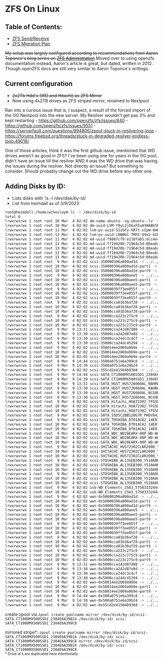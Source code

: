 # ZFS On Linux
## Table of Contents: 
- [ZFS Send/Receive](/ZFS/ZFS-send-receive)
- [ZFS Migration Plan](/ZFS/ZFS-migration-plan)

~~My setup was largely configured according to recommendations from Aaron Toponce's blog series on [ZFS Administration](https://pthree.org/2012/12/04/zfs-administration-part-i-vdevs/)~~ Moved over to using openzfs documentation instead, Aaron's article is great, but dated, written in 2012. Though openZFS docs are still very similar to Aaron Toponce's writings.  

## Current configuration
- ~~2x2Tb Hdd's (WD and Hitachi) as ZFS Mirror~~
- Now using 4x2TB drives as ZFS striped mirror, renamed to Nextpool

Ran into a curious issue that is, I suspect, a result of the forced import of the OG Nextpool into the new server. My Resilver wouldn't get pas 3% and kept restarting
	- https://github.com/openzfs/zfs/issues/840
	- https://github.com/openzfs/zfs/issues/9551
	- https://serverfault.com/questions/994806/zpool-stuck-in-resilvering-loop
	- https://forums.freebsd.org/threads/stuck-in-degraded-resilver-endless-loop.49018/

One of those articles, think it was the first github issue, mentioned that WD drives weren't as good in ZFS? I've been using one for years in the OG pool, didn't have an issue till the resilver AND it was the WD drive that was having the issues during the resilver. Not directly an issue? But something to consider. Should probably change out the WD drive before any other one.

## Adding Disks by ID: 
* Lists disks with `ls -l /dev/disk/by-id/
* List from heimdall as of 3/9/2023:
```bash
root@heimdall:/home/wchesley# ls -l /dev/disk/by-id
total 0
lrwxrwxrwx 1 root root 10 Mar  4 02:02 dm-name-ubuntu--vg-ubuntu--lv -> ../../dm-0
lrwxrwxrwx 1 root root 10 Mar  4 02:02 dm-uuid-LVM-Y9yL2jOGxFEuAYWABh5RZqKIGCZiVbFVo2INfv1g3PcEz0GdSt0d5VAtTb39zUWp -> ../../dm-0
lrwxrwxrwx 1 root root 11 Mar  4 02:02 lvm-pv-uuid-52zGFy-XR7t-vIpW-0mR2-0ibc-10pE-NMEPvy -> ../../zd0p3
lrwxrwxrwx 1 root root 13 Mar  4 02:02 lvm-pv-uuid-i9W06I-7MFE-49x2-kG0W-BxYf-tXsy-sDjbRS -> ../../md126p3
lrwxrwxrwx 1 root root 11 Mar  4 02:02 md-uuid-f9887cf9:e13dfa65:dcc4e4f6:6fd27d41 -> ../../md127
lrwxrwxrwx 1 root root 11 Mar  4 02:02 md-uuid-ff19420b:71964c5d:08ea6ca3:e1909032 -> ../../md126
lrwxrwxrwx 1 root root 13 Mar  4 02:02 md-uuid-ff19420b:71964c5d:08ea6ca3:e1909032-part1 -> ../../md126p1
lrwxrwxrwx 1 root root 13 Mar  4 02:02 md-uuid-ff19420b:71964c5d:08ea6ca3:e1909032-part2 -> ../../md126p2
lrwxrwxrwx 1 root root 13 Mar  4 02:02 md-uuid-ff19420b:71964c5d:08ea6ca3:e1909032-part3 -> ../../md126p3
lrwxrwxrwx 1 root root  9 Mar  4 02:02 scsi-350000396a800ad1d -> ../../sdc
lrwxrwxrwx 1 root root 10 Mar  4 02:02 scsi-350000396a800ad1d-part1 -> ../../sdc1
lrwxrwxrwx 1 root root 10 Mar  4 02:02 scsi-350000396a800ad1d-part9 -> ../../sdc9
lrwxrwxrwx 1 root root  9 Mar  4 02:02 scsi-350000396a800aee5 -> ../../sdd
lrwxrwxrwx 1 root root 10 Mar  4 02:02 scsi-350000396a800aee5-part1 -> ../../sdd1
lrwxrwxrwx 1 root root 10 Mar  4 02:02 scsi-350000396a800aee5-part9 -> ../../sdd9
lrwxrwxrwx 1 root root  9 Mar  4 02:02 scsi-35000039ff3ee055f -> ../../sde
lrwxrwxrwx 1 root root 10 Mar  4 02:02 scsi-35000039ff3ee055f-part1 -> ../../sde1
lrwxrwxrwx 1 root root 10 Mar  4 02:02 scsi-35000039ff3ee055f-part9 -> ../../sde9
lrwxrwxrwx 1 root root  9 Mar  4 02:02 scsi-35000cca01b36af28 -> ../../sdh
lrwxrwxrwx 1 root root 10 Mar  4 02:02 scsi-35000cca01b36af28-part1 -> ../../sdh1
lrwxrwxrwx 1 root root 10 Mar  4 02:02 scsi-35000cca01b36af28-part9 -> ../../sdh9
lrwxrwxrwx 1 root root  9 Mar  4 02:02 scsi-35000cca223c275c9 -> ../../sdg
lrwxrwxrwx 1 root root 10 Mar  4 02:02 scsi-35000cca223c275c9-part1 -> ../../sdg1
lrwxrwxrwx 1 root root 10 Mar  4 02:02 scsi-35000cca223c275c9-part9 -> ../../sdg9
lrwxrwxrwx 1 root root  9 Mar  9 13:31 scsi-35000cca242d87d80 -> ../../sdl
lrwxrwxrwx 1 root root  9 Mar  9 13:30 scsi-35000cca242d87e0d -> ../../sdi
lrwxrwxrwx 1 root root  9 Mar  9 13:30 scsi-35000cca24dc3cdcf -> ../../sdj
lrwxrwxrwx 1 root root  9 Mar  9 13:30 scsi-35000cca24dc45294 -> ../../sdk
lrwxrwxrwx 1 root root  9 Mar  4 02:02 scsi-350014ee2069a9b9e -> ../../sdf
lrwxrwxrwx 1 root root 10 Mar  4 02:02 scsi-350014ee2069a9b9e-part1 -> ../../sdf1
lrwxrwxrwx 1 root root 10 Mar  4 02:02 scsi-350014ee2069a9b9e-part9 -> ../../sdf9
lrwxrwxrwx 1 root root  9 Mar  9 14:44 scsi-3500a0751e6a399c8 -> ../../sdn
lrwxrwxrwx 1 root root  9 Mar  9 14:39 scsi-3500a0751e6a39b24 -> ../../sdm
lrwxrwxrwx 1 root root  9 Mar  4 02:02 scsi-355cd2e41504b9304 -> ../../sdb
lrwxrwxrwx 1 root root  9 Mar  9 14:44 scsi-SATA_CT1000MX500SSD1_2304E6A399C8 -> ../../sdn
lrwxrwxrwx 1 root root  9 Mar  9 14:39 scsi-SATA_CT1000MX500SSD1_2304E6A39B24 -> ../../sdm
lrwxrwxrwx 1 root root  9 Mar  9 13:31 scsi-SATA_HGST_HUS726060AL_NAHRW3YX -> ../../sdl
lrwxrwxrwx 1 root root  9 Mar  9 13:30 scsi-SATA_HGST_HUS726060AL_NAHRW8HX -> ../../sdi
lrwxrwxrwx 1 root root  9 Mar  9 13:30 scsi-SATA_HGST_HUS726060AL_NCG8BDTS -> ../../sdj
lrwxrwxrwx 1 root root  9 Mar  9 13:30 scsi-SATA_HGST_HUS726060AL_NCG9HT6S -> ../../sdk
lrwxrwxrwx 1 root root  9 Mar  4 02:02 scsi-SATA_Hitachi_HUA72302_YFG5DSUA -> ../../sdg
lrwxrwxrwx 1 root root 10 Mar  4 02:02 scsi-SATA_Hitachi_HUA72302_YFG5DSUA-part1 -> ../../sdg1
lrwxrwxrwx 1 root root 10 Mar  4 02:02 scsi-SATA_Hitachi_HUA72302_YFG5DSUA-part9 -> ../../sdg9
lrwxrwxrwx 1 root root  9 Mar  4 02:02 scsi-SATA_SSDSC2BB120G7R_PHDV843001ZY150MGN -> ../../sdb
lrwxrwxrwx 1 root root  9 Mar  4 02:02 scsi-SATA_TOSHIBA_DT01ACA2_14E87EAKS -> ../../sde
lrwxrwxrwx 1 root root 10 Mar  4 02:02 scsi-SATA_TOSHIBA_DT01ACA2_14E87EAKS-part1 -> ../../sde1
lrwxrwxrwx 1 root root 10 Mar  4 02:02 scsi-SATA_TOSHIBA_DT01ACA2_14E87EAKS-part9 -> ../../sde9
lrwxrwxrwx 1 root root  9 Mar  4 02:02 scsi-SATA_WDC_WD20EARX-00P_WD-WCAZAD630190 -> ../../sdf
lrwxrwxrwx 1 root root 10 Mar  4 02:02 scsi-SATA_WDC_WD20EARX-00P_WD-WCAZAD630190-part1 -> ../../sdf1
lrwxrwxrwx 1 root root 10 Mar  4 02:02 scsi-SATA_WDC_WD20EARX-00P_WD-WCAZAD630190-part9 -> ../../sdf9
lrwxrwxrwx 1 root root  9 Mar  4 02:02 scsi-SHITACHI_HUS72302CLAR2000_YFGZ29HD -> ../../sdh
lrwxrwxrwx 1 root root 10 Mar  4 02:02 scsi-SHITACHI_HUS72302CLAR2000_YFGZ29HD-part1 -> ../../sdh1
lrwxrwxrwx 1 root root 10 Mar  4 02:02 scsi-SHITACHI_HUS72302CLAR2000_YFGZ29HD-part9 -> ../../sdh9
lrwxrwxrwx 1 root root  9 Mar  4 02:02 scsi-STOSHIBA_AL13SEB300_Y510A0K0FRD6 -> ../../sdc
lrwxrwxrwx 1 root root 10 Mar  4 02:02 scsi-STOSHIBA_AL13SEB300_Y510A0K0FRD6-part1 -> ../../sdc1
lrwxrwxrwx 1 root root 10 Mar  4 02:02 scsi-STOSHIBA_AL13SEB300_Y510A0K0FRD6-part9 -> ../../sdc9
lrwxrwxrwx 1 root root  9 Mar  4 02:02 scsi-STOSHIBA_AL13SEB300_Y510A0L1FRD6 -> ../../sdd
lrwxrwxrwx 1 root root 10 Mar  4 02:02 scsi-STOSHIBA_AL13SEB300_Y510A0L1FRD6-part1 -> ../../sdd1
lrwxrwxrwx 1 root root 10 Mar  4 02:02 scsi-STOSHIBA_AL13SEB300_Y510A0L1FRD6-part9 -> ../../sdd9
lrwxrwxrwx 1 root root  9 Mar  4 02:02 usb-WD_Elements_25A3_5758333244433048594A4645-0:0 -> ../../sda
lrwxrwxrwx 1 root root 10 Mar  4 02:02 usb-WD_Elements_25A3_5758333244433048594A4645-0:0-part1 -> ../../sda1
lrwxrwxrwx 1 root root  9 Mar  4 02:02 wwn-0x50000396a800ad1d -> ../../sdc
lrwxrwxrwx 1 root root 10 Mar  4 02:02 wwn-0x50000396a800ad1d-part1 -> ../../sdc1
lrwxrwxrwx 1 root root 10 Mar  4 02:02 wwn-0x50000396a800ad1d-part9 -> ../../sdc9
lrwxrwxrwx 1 root root  9 Mar  4 02:02 wwn-0x50000396a800aee5 -> ../../sdd
lrwxrwxrwx 1 root root 10 Mar  4 02:02 wwn-0x50000396a800aee5-part1 -> ../../sdd1
lrwxrwxrwx 1 root root 10 Mar  4 02:02 wwn-0x50000396a800aee5-part9 -> ../../sdd9
lrwxrwxrwx 1 root root  9 Mar  4 02:02 wwn-0x5000039ff3ee055f -> ../../sde
lrwxrwxrwx 1 root root 10 Mar  4 02:02 wwn-0x5000039ff3ee055f-part1 -> ../../sde1
lrwxrwxrwx 1 root root 10 Mar  4 02:02 wwn-0x5000039ff3ee055f-part9 -> ../../sde9
lrwxrwxrwx 1 root root  9 Mar  4 02:02 wwn-0x5000cca01b36af28 -> ../../sdh
lrwxrwxrwx 1 root root 10 Mar  4 02:02 wwn-0x5000cca01b36af28-part1 -> ../../sdh1
lrwxrwxrwx 1 root root 10 Mar  4 02:02 wwn-0x5000cca01b36af28-part9 -> ../../sdh9
lrwxrwxrwx 1 root root  9 Mar  4 02:02 wwn-0x5000cca223c275c9 -> ../../sdg
lrwxrwxrwx 1 root root 10 Mar  4 02:02 wwn-0x5000cca223c275c9-part1 -> ../../sdg1
lrwxrwxrwx 1 root root 10 Mar  4 02:02 wwn-0x5000cca223c275c9-part9 -> ../../sdg9
lrwxrwxrwx 1 root root  9 Mar  9 13:31 wwn-0x5000cca242d87d80 -> ../../sdl
lrwxrwxrwx 1 root root  9 Mar  9 13:30 wwn-0x5000cca242d87e0d -> ../../sdi
lrwxrwxrwx 1 root root  9 Mar  9 13:30 wwn-0x5000cca24dc3cdcf -> ../../sdj
lrwxrwxrwx 1 root root  9 Mar  9 13:30 wwn-0x5000cca24dc45294 -> ../../sdk
lrwxrwxrwx 1 root root  9 Mar  4 02:02 wwn-0x50014ee2069a9b9e -> ../../sdf
lrwxrwxrwx 1 root root 10 Mar  4 02:02 wwn-0x50014ee2069a9b9e-part1 -> ../../sdf1
lrwxrwxrwx 1 root root 10 Mar  4 02:02 wwn-0x50014ee2069a9b9e-part9 -> ../../sdf9
lrwxrwxrwx 1 root root  9 Mar  9 14:44 wwn-0x500a0751e6a399c8 -> ../../sdn
lrwxrwxrwx 1 root root  9 Mar  9 14:39 wwn-0x500a0751e6a39b24 -> ../../sdm
lrwxrwxrwx 1 root root  9 Mar  4 02:02 wwn-0x55cd2e41504b9304 -> ../../sdb
```

create zpool via `zpool create poolname mirror /dev/disk/by-id/scsi-SATA_CT1000MX500SSD1_2304E6A39B24 /dev/disk/by-id/ scsi-SATA_CT1000MX500SSD1_2304E6A399C8`

mirrored stripe*: `zpool create poolname mirror /dev/disk/by-id/scsi-SATA_CT1000MX500SSD1_2304E6A39B24 /dev/disk/by-id/ scsi-SATA_CT1000MX500SSD1_2304E6A399C8 mirror /dev/disk/by-id/scsi-SATA_CT1000MX500SSD1_2304E6A39B24 /dev/disk/by-id/ scsi-SATA_CT1000MX500SSD1_2304E6A399C8` 
<br><sub>* Drive id's are duplicated here intentionally</sub>